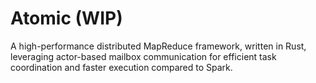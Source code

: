 # Atomic (WIP)

A high-performance distributed MapReduce framework, written in Rust, leveraging actor-based mailbox communication for efficient task coordination and faster execution compared to Spark.

